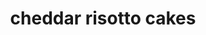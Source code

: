 ---
servings: 10 servings
notes: |-
  * Time consuming
  * Can be made up to 2 days ahead of time
  * Would be great with marinara
directions: |-
  * Bring 3 cups broth to simmer in small saucepan
  * Reduce heat to very low, cover and keep warm
  * Heat olive oil in heavy medium saucepan over medium heat
  * Add onion, sautee until translucent (about 5 minutes)
  * Add rice, stir 1 minute
  * Add wine, stir until absorbed (about 30 seconds)
  * Add broth 1/3 cup at a time, and simmer until rice is just tender and risotto is creamy allowing broth to be absorbed before adding more and stirring often (about 18 minutes)
  * Remove from heat
  * Mix in 6 tablespoons parmesan and butter
  * Season generously with salt and pepper
  * Spread risotto in 13x9x2-inch pan and cool completely
  * Mix 1/2 cup panko, fontina cheese, parsley, chopped chives, and 1 egg yolk into risotto
  * Shape into 1 1/4-inch balls then flatten to 2-inch rounds
  * Arrange on rimmed baking sheet
  * Cover and refrigerate
  * Preheat oven to 250°f
  * Set another rimmed baking sheet in oven
  * Beat 2 eggs in shallow bowl to blend
  * Place 1 cup panko in another shallow bowl
  * Dip risotto cakes into beaten egg, then into panko to coat
  * Pour enough canola oil into large skillet to coat bottom
  * Heat oil over medium-high heat
  * Working in batches, sauté risotto cakes until crisp and brown, about 2 1/2 minutes per side
  * Transfer to baking sheet in oven
  * Serve risotto cakes sprinkled with cheese and garnished with chives
ingredients: |-
  * 3 cups (about) low-salt chicken broth
  * 2 tablespoons olive oil
  * 1/2 cup finely chopped onion
  * 1 cup plus 2 tablespoons arborio rice
  * 1/4 cup dry white wine
  * 6 tablespoons grated parmesan cheese
  * 2 tablespoons (1/4 stick) butter
  * 1 1/2 cups panko (japanese breadcrumbs) divided
  * 1/2 cup (packed) coarsely grated fontina cheese (about 2 ounces)
  * 1/4 cup chopped fresh parsley
  * 3 tablespoons chopped fresh chives
  * 1 large egg yolk
  * 2 large eggs
  * canola oil (for frying)
  * additional grated parmesan cheese
  * fresh chives
rating: 4
ease: difficult
category: side dish
href: 'https://www.epicurious.com/recipes/food/views/fontina-risotto-cakes-with-fresh-chives-231263'
totalTime:
cookTime:
prepTime:
title: cheddar risotto cakes
path: /cheddar-risotto-cakes
---